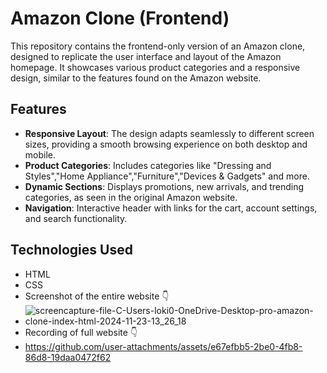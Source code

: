 # Amazon Clone (Frontend)

This repository contains the frontend-only version of an Amazon clone, designed to replicate the user interface and layout of the Amazon homepage. It showcases various product categories and a responsive design, similar to the features found on the Amazon website.

## Features

- **Responsive Layout**: The design adapts seamlessly to different screen sizes, providing a smooth browsing experience on both desktop and mobile.
- **Product Categories**: Includes categories like "Dressing and Styles","Home Appliance","Furniture","Devices & Gadgets" and more.
- **Dynamic Sections**: Displays promotions, new arrivals, and trending categories, as seen in the original Amazon website.
- **Navigation**: Interactive header with links for the cart, account settings, and search functionality.

## Technologies Used

- HTML
- CSS
- Screenshot of the entire website 👇
- ![screencapture-file-C-Users-loki0-OneDrive-Desktop-pro-amazon-clone-index-html-2024-11-23-13_26_18](https://github.com/user-attachments/assets/2de38e84-035b-4bd8-8dc2-4948360620dd)
- Recording of full website 👇
- https://github.com/user-attachments/assets/e67efbb5-2be0-4fb8-86d8-19daa0472f62



